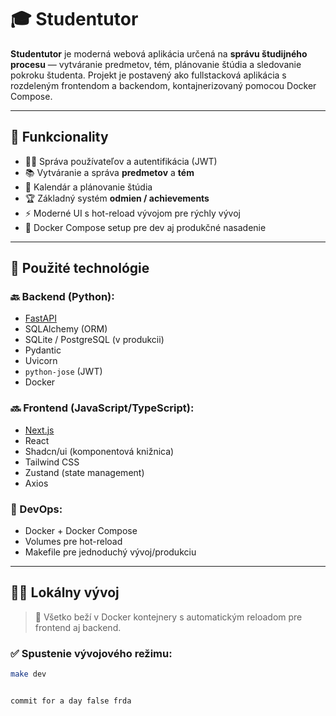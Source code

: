 # 🎓 Studentutor

**Studentutor** je moderná webová aplikácia určená na **správu študijného procesu** — vytváranie predmetov, tém, plánovanie štúdia a sledovanie pokroku študenta. Projekt je postavený ako fullstacková aplikácia s rozdeleným frontendom a backendom, kontajnerizovaný pomocou Docker Compose.

---

## 🚀 Funkcionality

- 🧑‍🏫 Správa používateľov a autentifikácia (JWT)
- 📚 Vytváranie a správa **predmetov** a **tém**
- 📅 Kalendár a plánovanie štúdia
- 🏆 Základný systém **odmien / achievements**
- ⚡ Moderné UI s hot-reload vývojom pre rýchly vývoj
- 🐳 Docker Compose setup pre dev aj produkčné nasadenie

---

## 🧱 Použité technológie

### 🔙 Backend (Python):
- [FastAPI](https://fastapi.tiangolo.com/)
- SQLAlchemy (ORM)
- SQLite / PostgreSQL (v produkcii)
- Pydantic
- Uvicorn
- `python-jose` (JWT)
- Docker

### 🔜 Frontend (JavaScript/TypeScript):
- [Next.js](https://nextjs.org/)
- React
- Shadcn/ui (komponentová knižnica)
- Tailwind CSS
- Zustand (state management)
- Axios

### 🐳 DevOps:
- Docker + Docker Compose
- Volumes pre hot-reload
- Makefile pre jednoduchý vývoj/produkciu

---

## 🧑‍💻 Lokálny vývoj

> 🔁 Všetko beží v Docker kontejnery s automatickým reloadom pre frontend aj backend.

### ✅ Spustenie vývojového režimu:

```bash
make dev


commit for a day false frda